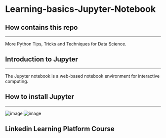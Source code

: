 # Learning-basics-Jupyter-Notebook

## How contains this repo
--------------------------------------------------
More Python Tips, Tricks and Techniques for Data Science.

## Introduction to Jupyter
--------------------------
The Jupyter notebook is a web-based notebook environment for interactive computing.


## How to install Jupyter
--------------------------

![image](https://user-images.githubusercontent.com/72825756/192969919-b3d10c90-6299-4e05-9548-3c56e38e142c.png)
![image](https://user-images.githubusercontent.com/72825756/192969947-93d72a0c-51d5-43c0-8535-8e5308a8db53.png)


## Linkedin Learning Platform Course
